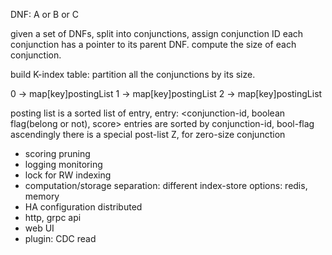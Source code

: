 DNF: A or B or C

given a set of DNFs, split into conjunctions, assign conjunction ID 
each conjunction has a pointer to its parent DNF.
compute the size of each conjunction.

build K-index table: partition all the conjunctions by its size.

0 -> map[key]postingList
1 -> map[key]postingList
2 -> map[key]postingList

posting list is a sorted list of entry,
entry: <conjunction-id, boolean flag(belong or not), score>
entries are sorted by conjunction-id, bool-flag ascendingly
there is a special post-list Z, for zero-size conjunction

- scoring pruning
- logging monitoring 
- lock for RW indexing
- computation/storage separation: different index-store options: redis, memory
- HA configuration distributed
- http, grpc api
- web UI
- plugin: CDC read